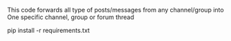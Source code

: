 This code forwards all type of posts/messages from any channel/group into One specific channel, group or forum thread

pip install -r requirements.txt
